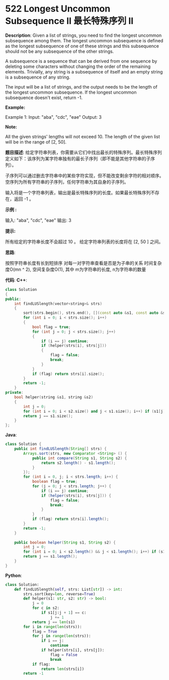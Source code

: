 # 522 Longest Uncommon Subsequence II 最长特殊序列 II

__Description__:
Given a list of strings, you need to find the longest uncommon subsequence among them. The longest uncommon subsequence is defined as the longest subsequence of one of these strings and this subsequence should not be any subsequence of the other strings.

A subsequence is a sequence that can be derived from one sequence by deleting some characters without changing the order of the remaining elements. Trivially, any string is a subsequence of itself and an empty string is a subsequence of any string.

The input will be a list of strings, and the output needs to be the length of the longest uncommon subsequence. If the longest uncommon subsequence doesn't exist, return -1.

__Example:__

Example 1:
Input: "aba", "cdc", "eae"
Output: 3

__Note:__

All the given strings' lengths will not exceed 10.
The length of the given list will be in the range of [2, 50].

__题目描述__:
给定字符串列表，你需要从它们中找出最长的特殊序列。最长特殊序列定义如下：该序列为某字符串独有的最长子序列（即不能是其他字符串的子序列）。

子序列可以通过删去字符串中的某些字符实现，但不能改变剩余字符的相对顺序。空序列为所有字符串的子序列，任何字符串为其自身的子序列。

输入将是一个字符串列表，输出是最长特殊序列的长度。如果最长特殊序列不存在，返回 -1 。

__示例 :__

输入: "aba", "cdc", "eae"
输出: 3

__提示:__

所有给定的字符串长度不会超过 10 。
给定字符串列表的长度将在 [2, 50 ] 之间。

__思路__:

按照字符串长度有长到短排序
对每一对字符串查看是否是为子串的关系
时间复杂度O(mn ^ 2), 空间复杂度O(1), 其中 m为字符串的长度, n为字符串的数量

__代码__:
__C++__:

```C++
class Solution 
{
public:
    int findLUSlength(vector<string>& strs) 
    {
        sort(strs.begin(), strs.end(), [](const auto &s1, const auto &s2) { return s2.size() < s1.size(); });
        for (int i = 0; i < strs.size(); i++) 
        {
            bool flag = true;
            for (int j = 0; j < strs.size(); j++) 
            {
                if (i == j) continue;
                if (helper(strs[i], strs[j])) 
                {
                    flag = false;
                    break;
                }
            }
            if (flag) return strs[i].size();
        }
        return -1;
    }
private:
    bool helper(string &s1, string &s2) 
    {
        int j = 0;
        for (int i = 0; i < s2.size() and j < s1.size(); i++) if (s1[j] == s2[i]) ++j;
        return j == s1.size();
    }
};
```

__Java__:

```Java
class Solution {
    public int findLUSlength(String[] strs) {
        Arrays.sort(strs, new Comparator <String> () {
            public int compare(String s1, String s2) {
                return s2.length() - s1.length();
            }
        });
        for (int i = 0, j; i < strs.length; i++) {
            boolean flag = true;
            for (j = 0; j < strs.length; j++) {
                if (i == j) continue;
                if (helper(strs[i], strs[j])) {
                    flag = false;
                    break;
                }
            }
            if (flag) return strs[i].length();
        }
        return -1;
    }
    
    public boolean helper(String s1, String s2) {
        int j = 0;
        for (int i = 0; i < s2.length() && j < s1.length(); i++) if (s1.charAt(j) == s2.charAt(i)) ++j;
        return j == s1.length();
    }
}
```

__Python__:

```Python
class Solution:
    def findLUSlength(self, strs: List[str]) -> int:
        strs.sort(key=len, reverse=True)
        def helper(s1: str, s2: str) -> bool:
            j = 0
            for c in s2:
                if s1[j:j + 1] == c:
                    j += 1
            return j == len(s1)
        for i in range(len(strs)):
            flag = True
            for j in range(len(strs)):
                if i == j:
                    continue
                if helper(strs[i], strs[j]):
                    flag = False
                    break
            if flag:
                return len(strs[i])
        return -1
```
